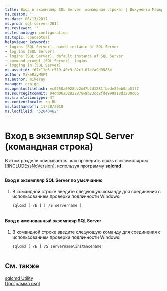 ```yaml
---
title: Вход в экземпляр SQL Server (командная строка) | Документы Майкрософт
ms.custom: ''
ms.date: 06/13/2017
ms.prod: sql-server-2014
ms.reviewer: ''
ms.technology: configuration
ms.topic: conceptual
helpviewer_keywords:
- logins [SQL Server], named instance of SQL Server
- log ins [SQL Server]
- logins [SQL Server], default instance of SQL Server
- command prompt [SQL Server], logins
- logging in [SQL Server]
ms.assetid: f67c11e3-c519-40c9-82c1-07efa9d9985e
author: MikeRayMSFT
ms.author: mikeray
manager: craigg
ms.openlocfilehash: ec0250a6928dc2dd7b2d1881fbede89eb0aa51f7
ms.sourcegitcommit: 04dd0620202287869b23cc2fde998a18d3200c66
ms.translationtype: MT
ms.contentlocale: ru-RU
ms.lasthandoff: 11/30/2018
ms.locfileid: "52640462"
---
```

# <a name="log-in-to-an-instance-of-sql-server-command-prompt"></a>Вход в экземпляр SQL Server (командная строка)
  В этом разделе описывается, как проверить связь с экземпляром [!INCLUDE[ssNoVersion](../../includes/ssnoversion-md.md)], используя программу **sqlcmd** .  
  
##  <a name="SSMSProcedure"></a>  
  
#### <a name="to-log-in-to-the-default-instance-of-sql-server"></a>Вход в экземпляр SQL Server по умолчанию  
  
1.  В командной строке введите следующую команду для соединения с использованием проверки подлинности Windows:  
  
    ```  
    sqlcmd [ /E ] [ /S servername ]  
  
    ```  
  
#### <a name="to-log-in-to-a-named-instance-of-sql-server"></a>Вход в именованный экземпляр SQL Server  
  
1.  В командной строке введите следующую команду для соединения с использованием проверки подлинности Windows:  
  
    ```  
    sqlcmd [ /E ] /S servername\instancename  
  
    ```  
  
## <a name="see-also"></a>См. также  
 [sqlcmd Utility](../../tools/sqlcmd-utility.md)   
 [Программа osql](../../tools/osql-utility.md)  
  
  
